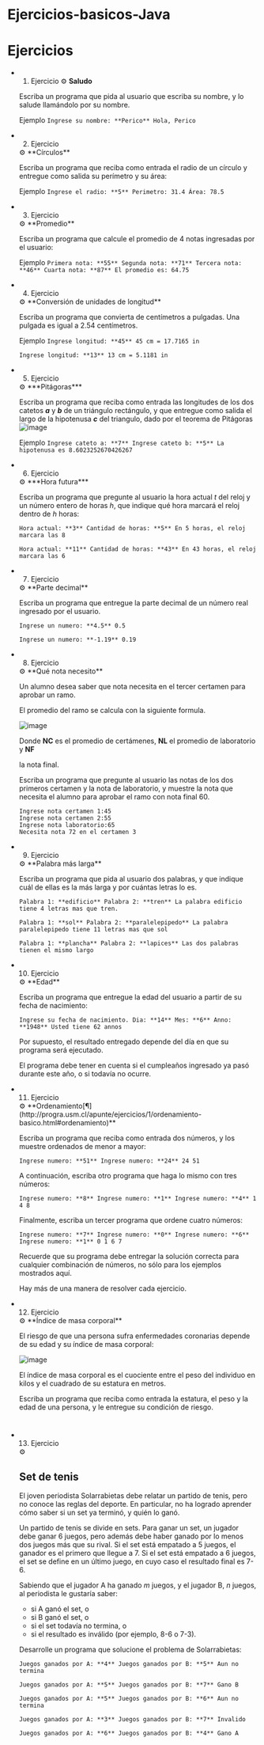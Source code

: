 # Ejercicios-basicos-Java
# Ejercicios

- 1.  Ejercicio
    ⚙ **Saludo**
    
    Escriba un programa que pida al usuario que escriba su nombre, y lo salude llamándolo por su nombre.

    Ejemplo
    `Ingrese su nombre: **Perico**
    Hola, Perico`
    
    </aside>
    
- 2.  Ejercicio
    
    <aside>
    ⚙ **Círculos**
    
    Escriba un programa que reciba como entrada el radio de un círculo y entregue como salida su perímetro y su área:

    Ejemplo
    `Ingrese el radio: **5**
    Perimetro: 31.4
    Área: 78.5`
    
    </aside>
    
- 3.  Ejercicio
    
    <aside>
    ⚙ **Promedio**
    
    Escriba un programa que calcule el promedio de 4 notas ingresadas por el usuario:

    Ejemplo
    `Primera nota: **55**
    Segunda nota: **71**
    Tercera nota: **46**
    Cuarta nota: **87**
    El promedio es: 64.75`
    
    </aside>
    
- 4.  Ejercicio
    
    <aside>
    ⚙ **Conversión de unidades de longitud**
    
    Escriba un programa que convierta de centímetros a pulgadas. Una pulgada es igual a 2.54 centímetros.

    Ejemplo
    `Ingrese longitud: **45**
    45 cm = 17.7165 in`
    
    `Ingrese longitud: **13**
    13 cm = 5.1181 in`
    
    </aside>
    
- 5.  Ejercicio
    
    <aside>
    ⚙ ***Pitágoras***
    
    Escriba un programa que reciba como entrada las longitudes de los dos catetos ***a*** y ***b*** de un triángulo rectángulo, y que entregue como salida el largo de la hipotenusa ***c*** del triangulo, dado por el teorema de Pitágoras
![image](https://github.com/Sgonzalez04/Ejercicios-basicos-Java/assets/141069199/33dc9718-96b1-474f-85d6-043de087dbc1)

    Ejemplo
    `Ingrese cateto a: **7**
    Ingrese cateto b: **5**
    La hipotenusa es 8.6023252670426267`
    
    </aside>
    
- 6.  Ejercicio
    
    <aside>
    ⚙ ***Hora futura***
    
    Escriba un programa que pregunte al usuario la hora actual *t* del reloj y un número entero de horas *h*, que indique qué hora marcará el reloj dentro de *h* horas:
    
    `Hora actual: **3**
    Cantidad de horas: **5**
    En 5 horas, el reloj marcara las 8`
    
    `Hora actual: **11**
    Cantidad de horas: **43**
    En 43 horas, el reloj marcara las 6`
    
    </aside>
    
- 7.  Ejercicio
    
    <aside>
    ⚙ **Parte decimal**
    
    Escriba un programa que entregue la parte decimal de un número real ingresado por el usuario.
    
    `Ingrese un numero: **4.5**
    0.5`
    
    `Ingrese un numero: **-1.19**
    0.19`
    
    </aside>
    
- 8.  Ejercicio
    
    <aside>
    ⚙ **Qué nota necesito**
    
    Un alumno desea saber que nota necesita en el tercer certamen para aprobar un ramo.
    
    El promedio del ramo se calcula con la siguiente formula.
    
    ![image](https://github.com/Sgonzalez04/Ejercicios-basicos-Java/assets/141069199/0c4e6483-1c60-4b6d-82bc-afa7fe365dc6)
    
    Donde **NC** es el promedio de certámenes, **NL** el promedio de laboratorio y **NF**
    
    la nota final.
    
    Escriba un programa que pregunte al usuario las notas de los dos primeros certamen y la nota de laboratorio, y muestre la nota que necesita el alumno para aprobar el ramo con nota final 60.
    
    ```
    Ingrese nota certamen 1:45
    Ingrese nota certamen 2:55
    Ingrese nota laboratorio:65
    Necesita nota 72 en el certamen 3
    ```
    
    </aside>
    
- 9.  Ejercicio
    
    <aside>
    ⚙ **Palabra más larga**
    
    Escriba un programa que pida al usuario dos palabras, y que indique cuál de ellas es la más larga y por cuántas letras lo es.
    
    `Palabra 1: **edificio**
    Palabra 2: **tren**
    La palabra edificio tiene 4 letras mas que tren.`
    
    `Palabra 1: **sol**
    Palabra 2: **paralelepipedo**
    La palabra paralelepipedo tiene 11 letras mas que sol`
    
    `Palabra 1: **plancha**
    Palabra 2: **lapices**
    Las dos palabras tienen el mismo largo`
    
    </aside>
    
- 10.  Ejercicio
    
    <aside>
    ⚙ **Edad**
    
    Escriba un programa que entregue la edad del usuario a partir de su fecha de nacimiento:
    
    `Ingrese su fecha de nacimiento.
    Dia: **14**
    Mes: **6**
    Anno: **1948**
    Usted tiene 62 annos`
    
    Por supuesto, el resultado entregado depende del día en que su programa será ejecutado.
    
    El programa debe tener en cuenta si el cumpleaños ingresado ya pasó durante este año, o si todavía no ocurre.
    
    </aside>
    
- 11.  Ejercicio
    
    <aside>
    ⚙ **Ordenamiento[¶](http://progra.usm.cl/apunte/ejercicios/1/ordenamiento-basico.html#ordenamiento)**
    
    Escriba un programa que reciba como entrada dos números, y los muestre ordenados de menor a mayor:
    
    `Ingrese numero: **51**
    Ingrese numero: **24**
    24 51`
    
    A continuación, escriba otro programa que haga lo mismo con tres números:
    
    `Ingrese numero: **8**
    Ingrese numero: **1**
    Ingrese numero: **4**
    1 4 8`
    
    Finalmente, escriba un tercer programa que ordene cuatro números:
    
    `Ingrese numero: **7**
    Ingrese numero: **0**
    Ingrese numero: **6**
    Ingrese numero: **1**
    0 1 6 7`
    
    Recuerde que su programa debe entregar la solución correcta para cualquier combinación de números, no sólo para los ejemplos mostrados aquí.
    
    Hay más de una manera de resolver cada ejercicio.
    
    </aside>
    
- 12.  Ejercicio
    
    <aside>
    ⚙ **Índice de masa corporal**
    
    El riesgo de que una persona sufra enfermedades coronarias depende de su edad y su índice de masa corporal:
    
    ![image](https://github.com/Sgonzalez04/Ejercicios-basicos-Java/assets/141069199/e19cdf93-2e56-4843-859c-f3e384356355)

    
    El índice de masa corporal es el cuociente entre el peso del individuo en kilos y el cuadrado de su estatura en metros.
    
    Escriba un programa que reciba como entrada la estatura, el peso y la edad de una persona, y le entregue su condición de riesgo.
    
    </aside>
    
    # 
    
- 13. Ejercicio
    
    <aside>
    ⚙
    
    # Set de tenis
    
    El joven periodista Solarrabietas debe relatar un partido de tenis, pero no conoce las reglas del deporte. En particular, no ha logrado aprender cómo saber si un set ya terminó, y quién lo ganó.
    
    Un partido de tenis se divide en sets. Para ganar un set, un jugador debe ganar 6 juegos, pero además debe haber ganado por lo menos dos juegos más que su rival. Si el set está empatado a 5 juegos, el ganador es el primero que llegue a 7. Si el set está empatado a 6 juegos, el set se define en un último juego, en cuyo caso el resultado final es 7-6.
    
    Sabiendo que el jugador A ha ganado *m* juegos, y el jugador B, *n* juegos, al periodista le gustaría saber:
    
    - si A ganó el set, o
    - si B ganó el set, o
    - si el set todavía no termina, o
    - si el resultado es inválido (por ejemplo, 8-6 o 7-3).
    
    Desarrolle un programa que solucione el problema de Solarrabietas:
    
    `Juegos ganados por A: **4**
    Juegos ganados por B: **5**
    Aun no termina`
    
    `Juegos ganados por A: **5**
    Juegos ganados por B: **7**
    Gano B`
    
    `Juegos ganados por A: **5**
    Juegos ganados por B: **6**
    Aun no termina`
    
    `Juegos ganados por A: **3**
    Juegos ganados por B: **7**
    Invalido`
    
    `Juegos ganados por A: **6**
    Juegos ganados por B: **4**
    Gano A`
    
    </aside>
